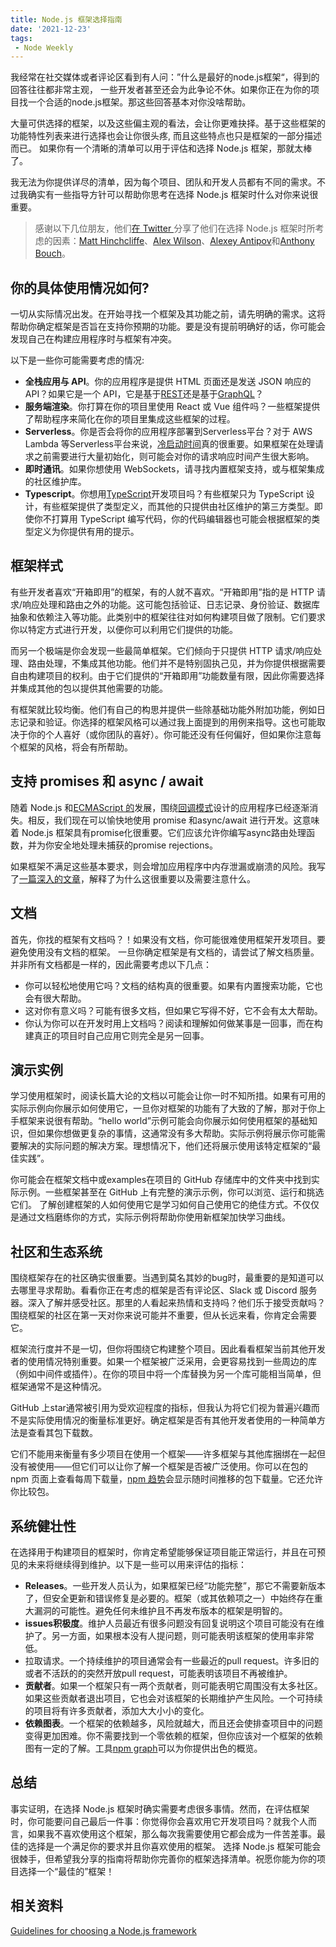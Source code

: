 ```yaml
---
title: Node.js 框架选择指南
date: '2021-12-23'
tags:
 - Node Weekly
---
```


我经常在社交媒体或者评论区看到有人问：”什么是最好的node.js框架“，得到的回答往往都非常主观， 一些开发者甚至还会为此争论不休。如果你正在为你的项目找一个合适的node.js框架。那这些回答基本对你没啥帮助。


大量可供选择的框架，以及这些偏主观的看法，会让你更难抉择。基于这些框架的功能特性列表来进行选择也会让你很头疼, 而且这些特点也只是框架的一部分描述而已。 如果你有一个清晰的清单可以用于评估和选择 Node.js 框架，那就太棒了。


我无法为你提供详尽的清单，因为每个项目、团队和开发人员都有不同的需求。不过我确实有一些指导方针可以帮助你思考在选择 Node.js 框架时什么对你来说很重要。


> 感谢以下几位朋友，他们[在 Twitter ](https://twitter.com/simonplend/status/1438479239041404932)分享了他们在选择 Node.js 框架时所考虑的因素：[Matt Hinchcliffe](https://twitter.com/i_like_robots)、[Alex Wilson](https://twitter.com/AlexWilsonV1)、[Alexey Antipov](https://twitter.com/_aantipov)和[Anthony Bouch](https://twitter.com/58bits)。

## 你的具体使用情况如何?


一切从实际情况出发。在开始寻找一个框架及其功能之前，请先明确的需求。这将帮助你确定框架是否旨在支持你预期的功能。要是没有提前明确好的话，你可能会发现自己在构建应用程序时与框架有冲突。


以下是一些你可能需要考虑的情况:

- **全栈应用与 API**。你的应用程序是提供 HTML 页面还是发送 JSON 响应的 API？如果它是一个 API，它是基于[REST](https://en.wikipedia.org/wiki/Representational_state_transfer)还是基于[GraphQL](https://graphql.org/)？
- **服务端渲染**。你打算在你的项目里使用 React 或 Vue 组件吗？一些框架提供了帮助程序来简化在你的项目里集成这些框架的过程。
- **Serverless**。你是否会将你的应用程序部署到Serverless平台？对于 AWS Lambda 等Serverless平台来说，[冷启动时间](https://www.techtalksbyanvita.com/post/serverless-cold-starts-can-we-mitigate-these)真的很重要。如果框架在处理请求之前需要进行大量初始化，则可能会对你的请求响应时间产生很大影响。
- **即时通讯**。如果你想使用 WebSockets，请寻找内置框架支持，或与框架集成的社区维护库。
- **Typescript**。你想用[TypeScript](https://www.typescriptlang.org/)开发项目吗？有些框架只为 TypeScript 设计，有些框架提供了类型定义，而其他的只提供由社区维护的第三方类型。即使你不打算用 TypeScript 编写代码，你的代码编辑器也可能会根据框架的类型定义为你提供有用的提示。
## 框架样式
有些开发者喜欢“开箱即用”的框架，有的人就不喜欢。“开箱即用”指的是 HTTP 请求/响应处理和路由之外的功能。这可能包括验证、日志记录、身份验证、数据库抽象和依赖注入等功能。此类别中的框架往往对如何构建项目做了限制。它们要求你以特定方式进行开发，以便你可以利用它们提供的功能。


而另一个极端是你会发现一些最简单框架。它们倾向于只提供 HTTP 请求/响应处理、路由处理，不集成其他功能。他们并不是特别固执己见，并为你提供根据需要自由构建项目的权利。由于它们提供的“开箱即用”功能数量有限，因此你需要选择并集成其他的包以提供其他需要的功能。


有框架就比较均衡。他们有自己的构思并提供一些除基础功能外附加功能，例如日志记录和验证。你选择的框架风格可以通过我上面提到的用例来指导。这也可能取决于你的个人喜好（或你团队的喜好）。你可能还没有任何偏好，但如果你注意每个框架的风格，将会有所帮助。
## 支持 promises 和 async / await
随着 Node.js 和[ECMAScript 的](https://en.wikipedia.org/wiki/ECMAScript)发展，围绕[回调模式](https://nodejs.dev/learn/javascript-asynchronous-programming-and-callbacks)设计的应用程序已经逐渐消失。相反，我们现在可以愉快地使用 promise 和async/await 进行开发。这意味着 Node.js 框架具有promise化很重要。它们应该允许你编写async路由处理函数，并为你安全地处理未捕获的promise rejections。


如果框架不满足这些基本要求，则会增加应用程序中内存泄漏或崩溃的风险。我写了[一篇深入的文章](https://simonplend.com/are-you-using-promises-and-async-await-safely-in-node-js/)，解释了为什么这很重要以及需要注意什么。


## 文档
首先，你找的框架有文档吗？！如果没有文档，你可能很难使用框架开发项目。要避免使用没有文档的框架。
一旦你确定框架是有文档的，请尝试了解文档质量。并非所有文档都是一样的，因此需要考虑以下几点：

- 你可以轻松地使用它吗？文档的结构真的很重要。如果有内置搜索功能，它也会有很大帮助。
- 这对你有意义吗？可能有很多文档，但如果它写得不好，它不会有太大帮助。
- 你认为你可以在开发时用上文档吗？阅读和理解如何做某事是一回事，而在构建真正的项目时自己应用它则完全是另一回事。
## 演示实例
学习使用框架时，阅读长篇大论的文档以可能会让你一时不知所措。如果有可用的实际示例向你展示如何使用它，一旦你对框架的功能有了大致的了解，那对于你上手框架来说很有帮助。“hello world”示例可能会向你展示如何使用框架的基础知识，但如果你想做更复杂的事情，这通常没有多大帮助。实际示例将展示你可能需要解决的实际问题的解决方案。理想情况下，他们还将展示使用该特定框架的“最佳实践”。


你可能会在框架文档中或examples在项目的 GitHub 存储库中的文件夹中找到实际示例。一些框架甚至在 GitHub 上有完整的演示示例，你可以浏览、运行和挑选它们。
了解创建框架的人如何使用它是学习如何自己使用它的绝佳方式。不仅仅是通过文档磨练你的方式，实际示例将帮助你使用新框架加快学习曲线。


## 社区和生态系统
围绕框架存在的社区确实很重要。当遇到莫名其妙的bug时，最重要的是知道可以去哪里寻求帮助。看看你正在考虑的框架是否有评论区、Slack 或 Discord 服务器。深入了解并感受社区。那里的人看起来热情和支持吗？他们乐于接受贡献吗？围绕框架的社区在第一天对你来说可能并不重要，但从长远来看，你肯定会需要它。


框架流行度并不是一切，但你将围绕它构建整个项目。因此看看框架当前其他开发者的使用情况特别重要。如果一个框架被广泛采用，会更容易找到一些周边的库（例如中间件或插件）。在你的项目中将一个库替换为另一个库可能相当简单，但框架通常不是这种情况。


GitHub 上star通常被引用为受欢迎程度的指标，但我认为将它们视为普遍兴趣而不是实际使用情况的衡量标准更好。确定框架是否有其他开发者使用的一种简单方法是查看其包下载数。


它们不能用来衡量有多少项目在使用一个框架——许多框架与其他库捆绑在一起但没有被使用——但它们可以让你了解一个框架是否被广泛使用。你可以在包的 npm 页面上查看每周下载量，[npm 趋势](https://www.npmtrends.com/)会显示随时间推移的包下载量。它还允许你比较包。
## 系统健壮性
在选择用于构建项目的框架时，你肯定希望能够保证项目能正常运行，并且在可预见的未来将继续得到维护。以下是一些可以用来评估的指标：

- **Releases**。一些开发人员认为，如果框架已经“功能完整”，那它不需要新版本了，但安全更新和错误修复是必要的。框架（或其依赖项之一）中始终存在重大漏洞的可能性。避免任何未维护且不再发布版本的框架是明智的。
- **issues积极度**。维护人员最近有很多问题没有回复说明这个项目可能没有在维护了。另一方面，如果根本没有人提问题，则可能表明该框架的使用率非常低。
- 拉取请求。一个持续维护的项目通常会有一些最近的pull request。许多旧的或者不活跃的的突然开放pull request，可能表明该项目不再被维护。
- **贡献者**。如果一个框架只有一两个贡献者，则可能表明它周围没有太多社区。如果这些贡献者退出项目，它也会对该框架的长期维护产生风险。一个可持续的项目将有许多贡献者，添加大大小小的变化。
- **依赖图表**。一个框架的依赖越多，风险就越大，而且还会使排查项目中的问题变得更加困难。你不需要找到一个零依赖的框架，但你应该对一个框架的依赖图有一定的了解。工具[npm graph](https://npmgraph.js.org/)可以为你提供出色的概览。
## 总结
事实证明，在选择 Node.js 框架时确实需要考虑很多事情。然而，在评估框架时，你可能要问自己最后一件事：你觉得你会喜欢用它开发项目吗？就我个人而言，如果我不喜欢使用这个框架，那么每次我需要使用它都会成为一件苦差事。最佳的选择是一个满足你的要求并且你喜欢使用的框架。
选择 Node.js 框架可能会很棘手，但希望我分享的指南将帮助你完善你的框架选择清单。祝愿你能为你的项目选择一个“最佳的”框架！

## 相关资料

[Guidelines for choosing a Node.js framework](https://simonplend.com/guidelines-for-choosing-a-node-js-framework/#conclusion)

